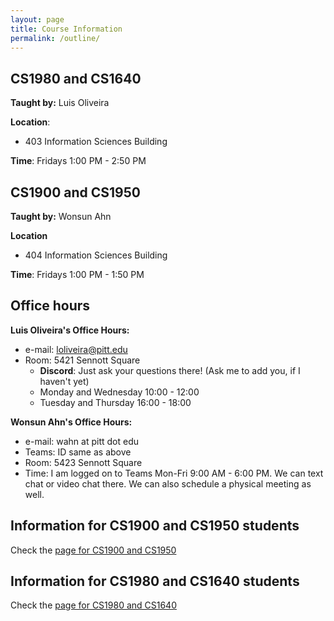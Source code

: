 ```yaml
---
layout: page
title: Course Information
permalink: /outline/
---
```



## CS1980 and CS1640

**Taught by:** Luis Oliveira

**Location**:
  - 403 Information Sciences Building

**Time**: Fridays 1:00 PM - 2:50 PM

## CS1900 and CS1950

**Taught by:** Wonsun Ahn

**Location**
  - 404 Information Sciences Building

**Time**: Fridays 1:00 PM - 1:50 PM

## Office hours

**Luis Oliveira's Office Hours:**
  * e-mail: loliveira@pitt.edu
  * Room: 5421 Sennott Square
    - **Discord**: Just ask your questions there! (Ask me to add you, if I haven't yet)
    - Monday and Wednesday 10:00 - 12:00
    - Tuesday and Thursday 16:00 - 18:00

**Wonsun Ahn's Office Hours:**

  * e-mail: wahn at pitt dot edu
  * Teams: ID same as above
  * Room: 5423 Sennott Square
  * Time: I am logged on to Teams Mon-Fri 9:00 AM - 6:00 PM.  We can text chat or video chat there.  We can also schedule a physical meeting as well.

## Information for CS1900 and CS1950 students

Check the [page for CS1900 and CS1950]({{site.baseurl}}/CS1900_1950)

## Information for CS1980 and CS1640 students

Check the [page for CS1980 and CS1640]({{site.baseurl}}/CS1980_1640)
